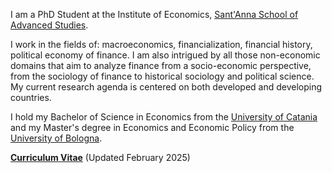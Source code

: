 I am a PhD Student at the Institute of Economics, [Sant'Anna School of Advanced Studies](https://www.santannapisa.it/en).

I work in the fields of: macroeconomics, financialization, financial history, political economy of finance. I am also intrigued by all those non-economic domains that aim to analyze finance from a socio-economic perspective, from the sociology of finance to historical sociology and political science. My current research agenda is centered on both developed and developing countries.

I hold my Bachelor of Science in Economics from the [University of Catania](https://www.unict.it/en) and my Master's degree in Economics and Economic Policy from the [University of Bologna](https://www.unibo.it/en/homepage).

__[Curriculum Vitae](/static/pdf/CV022025.pdf")__ (Updated February 2025)

